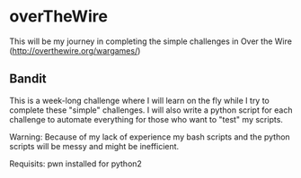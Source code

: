 # overTheWire  

This will be my journey in completing the simple challenges in Over the Wire (http://overthewire.org/wargames/)

## Bandit  

This is a week-long challenge where I will learn on the fly while I try to complete these "simple" challenges. I will also write a python script for each challenge to automate everything for those who want to "test" my scripts.  

Warning: Because of my lack of experience my bash scripts and the python scripts will be messy and might be inefficient. 

Requisits: pwn installed for python2
